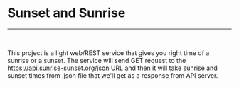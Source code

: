 <h1>Sunset and Sunrise</h1>
<hr>
<br>
<p>This project is a light web/REST service that gives you right time of a sunrise or a sunset. The service will send GET request to the <a href="https://api.sunrise-sunset.org/json", onclick="return false;">https://api.sunrise-sunset.org/json</a> URL and then it will take sunrise and sunset times from .json file that we'll get as a response from API server.</p>
